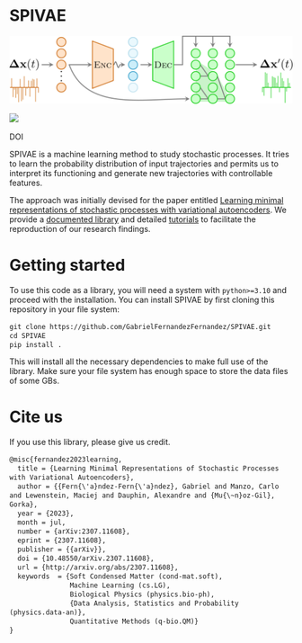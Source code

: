# SPIVAE

<!-- WARNING: THIS FILE WAS AUTOGENERATED! DO NOT EDIT! -->

![Interpretable autoregressive β-VAE architecture.](fig1.png)

<div>

[![](https://zenodo.org/badge/667817128.svg)](https://zenodo.org/doi/10.5281/zenodo.11572993)

DOI

</div>

SPIVAE is a machine learning method to study stochastic processes. It
tries to learn the probability distribution of input trajectories and
permits us to interpret its functioning and generate new trajectories
with controllable features.

The approach was initially devised for the paper entitled [Learning
minimal representations of stochastic processes with variational
autoencoders](https://doi.org/10.48550/arXiv.2307.11608). We provide a
[documented library](./source/data.html) and detailed
[tutorials](./tutorials/training_fbm.html) to facilitate the
reproduction of our research findings.

# Getting started

To use this code as a library, you will need a system with
`python>=3.10` and proceed with the installation. You can install SPIVAE
by first cloning this repository in your file system:

    git clone https://github.com/GabrielFernandezFernandez/SPIVAE.git
    cd SPIVAE
    pip install .

This will install all the necessary dependencies to make full use of the
library. Make sure your file system has enough space to store the data
files of some GBs.

# Cite us

If you use this library, please give us credit.

    @misc{fernandez2023learning,
      title = {Learning Minimal Representations of Stochastic Processes with Variational Autoencoders},
      author = {{Fern{\'a}ndez-Fern{\'a}ndez}, Gabriel and Manzo, Carlo and Lewenstein, Maciej and Dauphin, Alexandre and {Mu{\~n}oz-Gil}, Gorka},
      year = {2023},
      month = jul,
      number = {arXiv:2307.11608},
      eprint = {2307.11608},
      publisher = {{arXiv}},
      doi = {10.48550/arXiv.2307.11608},
      url = {http://arxiv.org/abs/2307.11608},
      keywords  = {Soft Condensed Matter (cond-mat.soft),
                   Machine Learning (cs.LG),
                   Biological Physics (physics.bio-ph),
                   {Data Analysis, Statistics and Probability (physics.data-an)},
                   Quantitative Methods (q-bio.QM)}
    }
